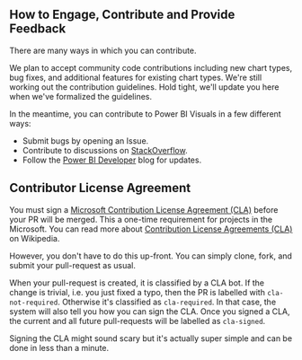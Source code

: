 ## How to Engage, Contribute and Provide Feedback

There are many ways in which you can contribute.  
 
We plan to accept community code contributions including new chart types, bug fixes, and additional features for existing chart types.   We're still working out the contribution guidelines. Hold tight, we'll update you here when we've formalized the guidelines.   
 
In the meantime, you can contribute to Power BI Visuals in a few different ways:
* Submit bugs by opening an Issue.
* Contribute to discussions on [StackOverflow](http://stackoverflow.com/questions/tagged/powerbi).
* Follow the [Power BI Developer](http://blogs.msdn.com/powerbidev) blog for updates.

## Contributor License Agreement

You must sign a [Microsoft Contribution License Agreement (CLA)](http://cla2.dotnetfoundation.org) before your PR will be merged. This a one-time requirement for projects in the Microsoft. You can read more about [Contribution License Agreements (CLA)](http://en.wikipedia.org/wiki/Contributor_License_Agreement) on Wikipedia.

However, you don't have to do this up-front. You can simply clone, fork, and submit your pull-request as usual.

When your pull-request is created, it is classified by a CLA bot. If the change is trivial, i.e. you just fixed a typo, then the PR is labelled with `cla-not-required`. Otherwise it's classified as `cla-required`. In that case, the system will also tell you how you can sign the CLA. Once you signed a CLA, the current and all future pull-requests will be labelled as `cla-signed`.

Signing the CLA might sound scary but it's actually super simple and can be done in less than a minute.